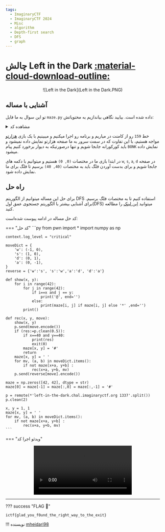 ```yaml
---
tags:
  - ImaginaryCTF
  - ImaginaryCTF 2024
  - Misc
  - algorithm
  - Depth-first search
  - DFS
  - graph
---
```


# چالش Left in the Dark [:material-cloud-download-outline:](https://github.com/ImaginaryCTF/ImaginaryCTF-2024-Challenges-Public/blob/main/Misc/left_in_the_dark/challenge/maze.py)


<center>
 ![Left in the Dark](Left in the Dark.PNG)
</center>

## آشنایی با مساله

تو این سوال به ما فایل `maze.py` داده شده است. بیایید نگاهی بیاندازیم به محتویاتش:


<details>
<summary>مشاهده کد</summary>

```python title="maze.py" linenums="1"
#!/usr/bin/env python3

from random import choice
from copy import deepcopy
# https://pypi.org/project/console/
from console.utils import wait_key

class Maze:
    def __init__(self, dim, size):
        self.dim = dim
        self.size = size
        self.maze = '#'
        self.loc = tuple([0]*dim)
        for i in range(dim):
            self.maze = [deepcopy(self.maze) for _ in range(size)]
        self.gen()

    def __str__(self):
        if type(self.maze[0]) == str:
            return ''.join(self.maze)+'\n'
        ret = ''
        for i in self.maze:
            temp = deepcopy(self)
            temp.dim -= 1
            temp.maze = i
            ret += str(temp)
        ret += "\n"
        return ret

    @staticmethod
    def fromstr(s):
        dim = 0
        for i in s[-max(len(s), 50):][::-1]:
            if i == '\n':
                dim += 1
            else:
                break
        size = 0
        for i in s[:max(len(s), 50):]:
            if i == '\n':
                break
            size += 1

        ret = Maze(2, 2)
        ret.maze = Maze.fromstrhelp(s, dim, size)
        ret.dim = dim
        ret.size = size
        ret.loc = tuple([0]*dim)
        return ret

    @staticmethod
    def fromstrhelp(s, dim, size):
        s = s.strip()
        if dim == 1:
            return list(s)
        return [Maze.fromstrhelp(i+'\n'*(dim-1), dim-1, size) for i in s.split('\n'*(dim-1))]


    def get(self, *pt):
        ret = self.maze
        for idx in pt:
            ret = ret[idx]
        return ret

    def set(self, *pt, **kwargs):
        temp = self.maze
        for idx in pt[:-1]:
            temp = temp[idx]
        temp[pt[-1]] = kwargs['val']

    def check(self, *pt):
        for i in pt:
            if i >=self.size or i < 0:
                return False
        return True

    def adj(self, *pt):
        ret = set()
        for i in range(len(pt)):
            newpt = [i for i in pt]
            newpt[i] += 1
            if self.check(*newpt):
                ret = ret | {tuple(newpt)}
            newpt[i] -= 2
            if self.check(*newpt):
                ret = ret | {tuple(newpt)}
        return ret

    def neighbors(self, *pt, typ=None):
        ret = set()
        for pt in self.adj(*pt):
            if typ is None or self.get(*pt) in typ:
                ret = ret | {pt}
        return ret

    def gen(self):
        self.set(*self.loc, val=' ')
        walls = self.adj(*self.loc)

        while len(walls) > 0:
            rand = choice(list(walls))
            nbhd = self.neighbors(*rand, typ=' ')
            if len(nbhd) == 1:
                self.set(*rand, val=' ')
                walls = walls | self.neighbors(*rand, typ='#')
            walls = walls - {rand}

        self.set(*([0]*self.dim), val='@')
        for i in self.neighbors(*([0]*self.dim)):
            self.set(*i, val=' ')

        self.set(*([self.size-1]*self.dim), val='F')
        for i in self.neighbors(*([self.size-1]*self.dim)):
            self.set(*i, val=' ')

    def move(self, mv):
        newLoc = (self.loc[0] + mv[0], self.loc[1] + mv[1])
        if (
            newLoc[0] < 0 or newLoc[0] >= self.size or
            newLoc[1] < 0 or newLoc[1] >= self.size or
            self.get(*newLoc) == '#'
        ):
            print("BONK")
            return
        if self.get(*newLoc) == 'F':
            print(open("flag.txt").read())
            wait_key()
            exit(0)
        self.set(*self.loc, val=' ')
        self.set(*newLoc, val='@')
        self.loc = newLoc

def getKey():
    key = wait_key()
    if key == chr(3): # Ctrl-C
        exit(1)
    return key

moveDict = {
    'w': (-1, 0),
    's': (1, 0),
    'd': (0, 1),
    'a': (0, -1),
}

def waitForMove():
    key = None
    while key not in moveDict:
        key = getKey()

    return moveDict[key]
    

def main():
    maze = Maze(2, 40)
    print("Find the flag in this maze. Good luck!")
    print("WASD to move.")
    while True:
        # print(maze)
        move = waitForMove()
        maze.move(move)

if __name__ == '__main__':
    main()
```

</details>

خط `159` رو از کامنت در میاریم و برنامه رو اجرا میکنیم و میبینیم با یک بازی 
[هزارتو](https://fa.wikipedia.org/wiki/%D8%A8%D8%A7%D8%BA_%D9%87%D8%B2%D8%A7%D8%B1%D8%AA%D9%88)
 مواجه هستیم، با این تفاوت که در سمت سرور به ما صفحه هزارتو نمایش داده نمیشود و باید کورکورانه جابجا شویم و تنها درصورتیکه به دیوار برخورد کنیم پیام `BONK` نمایش داده میشود.

در ابتدا بازی ما در مختصات `(0, 0)` هستیم و میتوانیم با دکمه های `w`, `s`, `a`, `d` در صفحه جابجا شویم و برای بدست آوردن فلگ باید به مختصات `(40, 40)` برسیم تا فلگ برای ما نمایش داده شود.


## راه حل

برای حل این مساله میتوانیم از الگوریتم DFS استفاده کنیم تا به مختصات فلگ برسیم. برای آشنایی بیشتر با الگوریتم جستجوی عمق اول(DFS) میتوانید 
[این لینک](https://fa.wikipedia.org/wiki/%D8%A7%D9%84%DA%AF%D9%88%D8%B1%DB%8C%D8%AA%D9%85_%D8%AC%D8%B3%D8%AA%D8%AC%D9%88%DB%8C_%D8%B9%D9%85%D9%82_%D8%A7%D9%88%D9%84)
را مطالعه کنید.

کد حل مساله در ادامه پیوست شده‌است:


=== "کد حل"
    ```py
    from pwn import *
    import numpy as np

    context.log_level = "critical"

    moveDict = {
        'w': (-1, 0),
        's': (1, 0),
        'd': (0, 1),
        'a': (0, -1),
    }
    reverse = {'w':'s', 's':'w','a':'d', 'd':'a'}

    def show(x, y):
        for i in range(42):
            for j in range(42):
                if i==x and j == y:
                    print('@', end='')
                else:
                    print(maze[i, j] if maze[i, j] else '*' ,end='')
            print()

    def rec(x, y, move):
        show(x, y)
        p.send(move.encode())
        if (res:=p.clean(0.5)):
            if x==40 and y==40:
                print(res)
                exit(0)
            maze[x, y] = '#'
            return
        maze[x, y] = ' '
        for mv, (a, b) in moveDict.items():
            if not maze[x+a, y+b] :
                rec(x+a, y+b, mv)
        p.send(reverse[move].encode())

    maze = np.zeros([42, 42], dtype = str) 
    maze[0] = maze[-1] = maze[:,0] = maze[:,-1] = '#'

    p = remote(*'left-in-the-dark.chal.imaginaryctf.org 1337'.split())
    p.clean(2)

    x, y = 1, 1
    maze[x, y] = ' '
    for mv, (a, b) in moveDict.items():
        if not maze[x+a, y+b] :
            rec(x+a, y+b, mv)
    ```


=== "ویدئو اجرا کد"
    <center>
    <video width="320" controls>
        <source src="../Left in the Dark.mp4" type="video/mp4">
        Your browser does not support the video tag.
    </video>
    </center>



---
??? success "FLAG :triangular_flag_on_post:"
    <div dir="ltr">`ictf{glad_you_f0und_the_right_way_to_the_exit}`</div>


!!! نویسنده
    [mheidari98](https://github.com/mheidari98)


